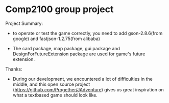 # Comp2100 group project


Project Summary:







- to operate or test the game correctly, you need to add gson-2.8.6(from google) and fastjson-1.2.75(from alibaba)

- The card package, map package, gui package and DesignForFutureExtension package are used for game's future extension.


Thanks:
- During our development, we encountered a lot of difficulties in the middle, and this open source project (https://github.com/Progether/JAdventure) gives us great inspiration on what a textbased game should look like.